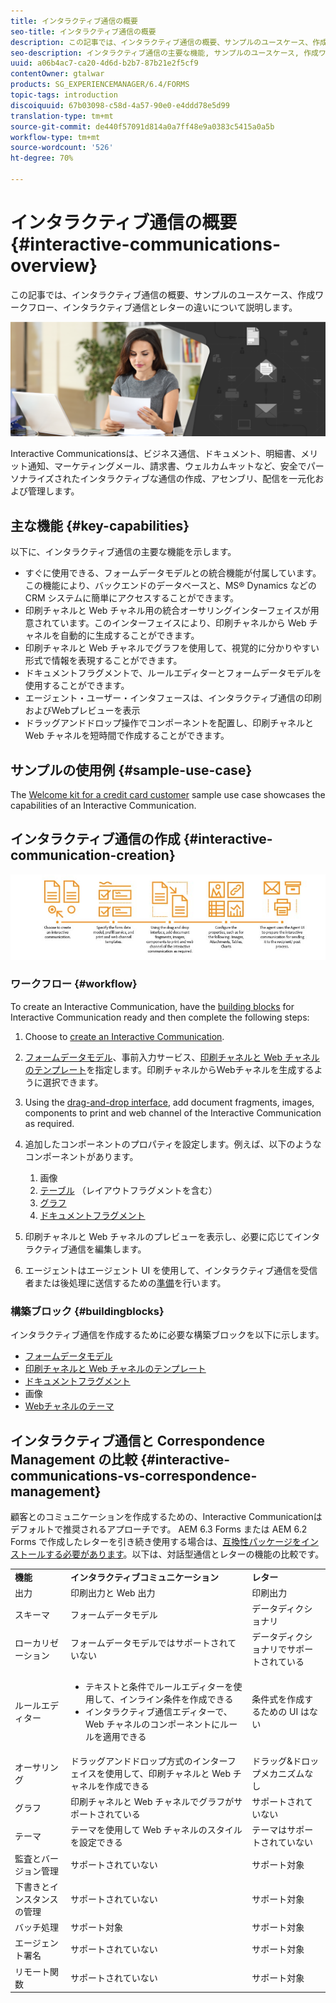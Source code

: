 ```yaml
---
title: インタラクティブ通信の概要
seo-title: インタラクティブ通信の概要
description: この記事では、インタラクティブ通信の概要、サンプルのユースケース、作成ワークフロー、インタラクティブ通信とレターの違いについて説明します。
seo-description: インタラクティブ通信の主要な機能, サンプルのユースケース, 作成ワークフロー, インタラクティブ通信と Correspondence Management との違い
uuid: a06b4ac7-ca20-4d6d-b2b7-87b21e2f5cf9
contentOwner: gtalwar
products: SG_EXPERIENCEMANAGER/6.4/FORMS
topic-tags: introduction
discoiquuid: 67b03098-c58d-4a57-90e0-e4ddd78e5d99
translation-type: tm+mt
source-git-commit: de440f57091d814a0a7ff48e9a0383c5415a0a5b
workflow-type: tm+mt
source-wordcount: '526'
ht-degree: 70%

---
```



# インタラクティブ通信の概要 {#interactive-communications-overview}

この記事では、インタラクティブ通信の概要、サンプルのユースケース、作成ワークフロー、インタラクティブ通信とレターの違いについて説明します。

![](do-not-localize/correspondence-management.png)

Interactive Communicationsは、ビジネス通信、ドキュメント、明細書、メリット通知、マーケティングメール、請求書、ウェルカムキットなど、安全でパーソナライズされたインタラクティブな通信の作成、アセンブリ、配信を一元化および管理します。

## 主な機能 {#key-capabilities}

以下に、インタラクティブ通信の主要な機能を示します。

* すぐに使用できる、フォームデータモデルとの統合機能が付属しています。この機能により、バックエンドのデータベースと、MS® Dynamics などの CRM システムに簡単にアクセスすることができます。
* 印刷チャネルと Web チャネル用の統合オーサリングインターフェイスが用意されています。このインターフェイスにより、印刷チャネルから Web チャネルを自動的に生成することができます。
* 印刷チャネルと Web チャネルでグラフを使用して、視覚的に分かりやすい形式で情報を表現することができます。
* ドキュメントフラグメントで、ルールエディターとフォームデータモデルを使用することができます。
* エージェント・ユーザー・インタフェースは、インタラクティブ通信の印刷およびWebプレビューを表示
* ドラッグアンドドロップ操作でコンポーネントを配置し、印刷チャネルと Web チャネルを短時間で作成することができます。

## サンプルの使用例 {#sample-use-case}

The [Welcome kit for a credit card customer](/help/forms/using/finance-reference-site-walkthrough.md#credit-card-application-walkthrough) sample use case showcases the capabilities of an Interactive Communication.

## インタラクティブ通信の作成  {#interactive-communication-creation}

![interactive_communication-01](assets/interactive_communication-01.jpg)

### ワークフロー {#workflow}

To create an Interactive Communication, have the [building blocks](#buildingblocks) for Interactive Communication ready and then complete the following steps:

1. Choose to [create an Interactive Communication](/help/forms/using/create-interactive-communication.md).

1. [フォームデータモデル](/help/forms/using/data-integration.md)、事前入力サービス、[印刷チャネルと Web チャネルのテンプレート](/help/forms/using/web-channel-print-channel.md)を指定します。印刷チャネルからWebチャネルを生成するように選択できます。

1. Using the [drag-and-drop interface](/help/forms/using/introduction-interactive-communication-authoring.md), add document fragments, images, components to print and web channel of the Interactive Communication as required.
1. 追加したコンポーネントのプロパティを設定します。例えば、以下のようなコンポーネントがあります。

   1. 画像
   1. [テーブル](/help/forms/using/create-interactive-communication.md#tables) （レイアウトフラグメントを含む）
   1. [グラフ](/help/forms/using/chart-component-interactive-communications.md)
   1. [ドキュメントフラグメント](/help/forms/using/create-interactive-communication.md#document-fragment-properties)

1. 印刷チャネルと Web チャネルのプレビューを表示し、必要に応じてインタラクティブ通信を編集します。
1. エージェントはエージェント UI を使用して、インタラクティブ通信を受信者または後処理に送信するための[準備](/help/forms/using/prepare-send-interactive-communication.md)を行います。

### 構築ブロック {#buildingblocks}

インタラクティブ通信を作成するために必要な構築ブロックを以下に示します。

* [フォームデータモデル](/help/forms/using/data-integration.md)
* [印刷チャネルと Web チャネルのテンプレート](/help/forms/using/web-channel-print-channel.md)
* [ドキュメントフラグメント](/help/forms/using/document-fragments.md)
* 画像
* [Webチャネルのテーマ](/help/forms/using/themes.md)

## インタラクティブ通信と Correspondence Management の比較 {#interactive-communications-vs-correspondence-management}

顧客とのコミュニケーションを作成するための、Interactive Communicationはデフォルトで推奨されるアプローチです。 AEM 6.3 Forms または AEM 6.2 Forms で作成したレターを引き続き使用する場合は、[互換性パッケージをインストールする必要があります](/help/forms/using/compatibility-package.md)。以下は、対話型通信とレターの機能の比較です。

<table> 
 <tbody>
  <tr>
   <td><strong>機能</strong></td> 
   <td><strong>インタラクティブコミュニケーション</strong></td> 
   <td><strong>レター</strong></td> 
  </tr>
  <tr>
   <td>出力</td> 
   <td>印刷出力と Web 出力</td> 
   <td>印刷出力</td> 
  </tr>
  <tr>
   <td>スキーマ</td> 
   <td>フォームデータモデル </td> 
   <td>データディクショナリ </td> 
  </tr>
  <tr>
   <td>ローカリゼーション</td> 
   <td>フォームデータモデルではサポートされていない</td> 
   <td>データディクショナリでサポートされている</td> 
  </tr>
  <tr>
   <td>ルールエディター</td> 
   <td>
    <ul> 
     <li>テキストと条件でルールエディターを使用して、インライン条件を作成できる</li> 
     <li>インタラクティブ通信エディターで、Web チャネルのコンポーネントにルールを適用できる</li> 
    </ul> </td> 
   <td>条件式を作成するための UI はない</td> 
  </tr>
  <tr>
   <td>オーサリング</td> 
   <td>ドラッグアンドドロップ方式のインターフェイスを使用して、印刷チャネルと Web チャネルを作成できる</td> 
   <td>ドラッグ&amp;ドロップメカニズムなし </td> 
  </tr>
  <tr>
   <td>グラフ</td> 
   <td>印刷チャネルと Web チャネルでグラフがサポートされている</td> 
   <td>サポートされていない</td> 
  </tr>
  <tr>
   <td>テーマ</td> 
   <td>テーマを使用して Web チャネルのスタイルを設定できる</td> 
   <td>テーマはサポートされていない</td> 
  </tr>
  <tr>
   <td>監査とバージョン管理</td> 
   <td>サポートされていない</td> 
   <td>サポート対象</td> 
  </tr>
  <tr>
   <td>下書きとインスタンスの管理</td> 
   <td>サポートされていない</td> 
   <td>サポート対象</td> 
  </tr>
  <tr>
   <td>バッチ処理</td> 
   <td>サポート対象 </td> 
   <td>サポート対象</td> 
  </tr>
  <tr>
   <td>エージェント署名</td> 
   <td>サポートされていない</td> 
   <td>サポート対象</td> 
  </tr>
  <tr>
   <td>リモート関数</td> 
   <td>サポートされていない</td> 
   <td>サポート対象</td> 
  </tr>
 </tbody>
</table>


